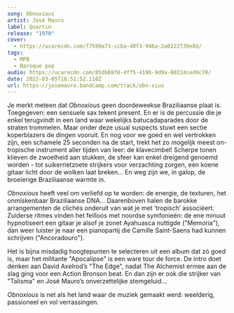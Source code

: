 ```yaml
---
song: Obnoxious
artist: José Mauro
label: Quartin
release: "1970"
cover:
  - https://ucarecdn.com/f7590a73-ccba-40f3-946a-2a0222739e8d/
tags:
  - MPB
  - Baroque pop
audio: https://ucarecdn.com/85db88f0-4ff5-419b-9d9a-80224ced9c70/
date: 2022-03-05T18:51:52.118Z
url: https://josemauro.bandcamp.com/track/obn-xius
---
```

Je merkt meteen dat *Obnoxious* geen doordeweekse Braziliaanse plaat is. Toegegeven: een sensuele sax tekent present. En er is de percussie die je enkel terugvindt in een land waar wekelijks batucadaparades door de straten trommelen. Maar onder deze usual suspects stuwt een sectie koperblazers de dingen vooruit. En nog voor we goed en wel vertrokken zijn, een schamele 25 seconden na de start, trekt het zo mogelijk meest on-tropische instrument aller tijden van leer: de klavecimbel! Scherpe tonen klieven de zwoelheid aan stukken, de sfeer kan enkel dreigend genoemd worden - tot suikerrietzoete strijkers voor verzachting zorgen, een koene gitaar licht door de wolken laat breken… En weg zijn we, in galop, de broeierige Braziliaanse warmte in.

*Obnoxious* heeft veel om verliefd op te worden: de energie, de texturen, het onmiskenbaar Braziliaanse DNA... Daarenboven halen de barokke arrangementen de clichés onderuit van wat je met ‘tropisch’ associëert. Zuiderse ritmes vinden het feilloos met noordse symfonieën: de ene minuut hypnotiseert een gitaar je alsof je zonet Ayahuasca nuttigde ("Memoria"), dan weer luister je naar een pianopartij die Camille Saint-Saens had kunnen schrijven ("Ancoradouro").

Het is bijna misdadig hoogtepunten te selecteren uit een album dat zó goed is, maar het militante "Apocalipse" is een ware tour de force. De intro doet denken aan David Axelrod’s "The Edge", nadat The Alchemist ermee aan de slag ging voor een Action Bronson beat. En dan zijn er ook die strijker van "Talisma" en José Mauro’s onverzettelijke stemgeluid… 

*Obnoxious* is net als het land waar de muziek gemaakt werd: weelderig, passioneel en vol verrassingen.